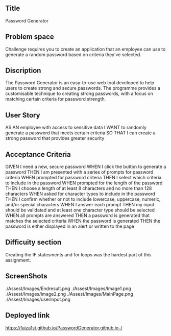 ## Title 
Password Generator

## Problem space 
Challenge requires you to create an application that an employee can use to generate a random password based on criteria they've selected.

## Discription 
The Password Generator is an easy-to-use web tool developed to help users to create strong and secure passwords. The programme provides a customisable technique to creating strong passwords, with a focus on matching certain criteria for password strength.


## User Story
AS AN employee with access to sensitive data
I WANT to randomly generate a password that meets certain criteria
SO THAT I can create a strong password that provides greater security

## Acceptance Criteria
GIVEN I need a new, secure password
WHEN I click the button to generate a password
THEN I am presented with a series of prompts for password criteria
WHEN prompted for password criteria
THEN I select which criteria to include in the password
WHEN prompted for the length of the password
THEN I choose a length of at least 8 characters and no more than 128 characters
WHEN asked for character types to include in the password
THEN I confirm whether or not to include lowercase, uppercase, numeric, and/or special characters
WHEN I answer each prompt
THEN my input should be validated and at least one character type should be selected
WHEN all prompts are answered
THEN a password is generated that matches the selected criteria
WHEN the password is generated
THEN the password is either displayed in an alert or written to the page

## Difficuity section 
Creating the IF statesments and for loops was the hardest part of this assignment. 

## ScreenShots 
./Assest/Images/Endresult.png
./Assest/Images/Image1.png
./Assest/Images/image2.png
./Assest/Images/MainPage.png
./Assest/Images/userInput.png

## Deployed link 
https://faiza1st.github.io/PasswordGenerator.github.io-/

